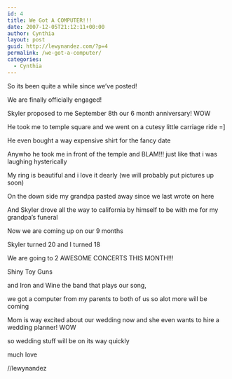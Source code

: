 ```yaml
---
id: 4
title: We Got A COMPUTER!!!
date: 2007-12-05T21:12:11+00:00
author: Cynthia
layout: post
guid: http://lewynandez.com/?p=4
permalink: /we-got-a-computer/
categories:
  - Cynthia
---
```

So its been quite a while since we&#8217;ve posted!

We are finally officially engaged!

Skyler proposed to me September 8th our 6 month anniversary! WOW

He took me to temple square and we went on a cutesy little carriage ride =]

He even bought a way expensive shirt for the fancy date

Anywho he took me in front of the temple and BLAM!!! just like that i was laughing hysterically

My ring is beautiful and i love it dearly (we will probably put pictures up soon)

On the down side my grandpa pasted away since we last wrote on here

And Skyler drove all the way to california by himself to be with me for my grandpa&#8217;s funeral

Now we are coming up on our 9 months

Skyler turned 20 and I turned 18

We are going to 2 AWESOME CONCERTS THIS MONTH!!!

Shiny Toy Guns

and Iron and Wine the band that plays our song,

we got a computer from my parents to both of us so alot more will be coming

Mom is way excited about our wedding now and she even wants to hire a wedding planner! WOW

so wedding stuff will be on its way quickly

much love

//lewynandez